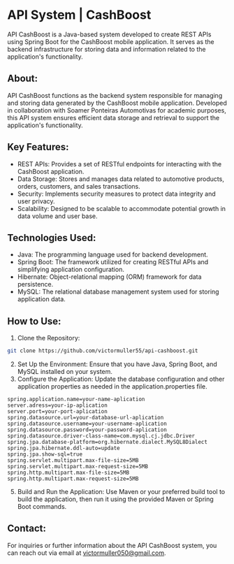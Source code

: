 # API System | CashBoost

API CashBoost is a Java-based system developed to create REST APIs using Spring Boot for the CashBoost mobile application. It serves as the backend infrastructure for storing data and information related to the application's functionality.

## About:
API CashBoost functions as the backend system responsible for managing and storing data generated by the CashBoost mobile application. Developed in collaboration with Soamer Ponteiras Automotivas for academic purposes, this API system ensures efficient data storage and retrieval to support the application's functionality.

## Key Features:

- REST APIs: Provides a set of RESTful endpoints for interacting with the CashBoost application.
- Data Storage: Stores and manages data related to automotive products, orders, customers, and sales transactions.
- Security: Implements security measures to protect data integrity and user privacy.
- Scalability: Designed to be scalable to accommodate potential growth in data volume and user base.
  
## Technologies Used:

- Java: The programming language used for backend development.
- Spring Boot: The framework utilized for creating RESTful APIs and simplifying application configuration.
- Hibernate: Object-relational mapping (ORM) framework for data persistence.
- MySQL: The relational database management system used for storing application data.
  
## How to Use:
1. Clone the Repository:

```bash
git clone https://github.com/victormuller55/api-cashboost.git
```

2. Set Up the Environment: Ensure that you have Java, Spring Boot, and MySQL installed on your system.
3. Configure the Application: Update the database configuration and other application properties as needed in the application.properties file.

```properties
spring.application.name=your-name-aplication
server.adress=your-ip-aplication
server.port=your-port-aplication
spring.datasource.url=your-database-url-aplication
spring.datasource.username=your-username-aplication
spring.datasource.password=your-password-aplication
spring.datasource.driver-class-name=com.mysql.cj.jdbc.Driver
spring.jpa.database-platform=org.hibernate.dialect.MySQL8Dialect
spring.jpa.hibernate.ddl-auto=update
spring.jpa.show-sql=true
spring.servlet.multipart.max-file-size=5MB
spring.servlet.multipart.max-request-size=5MB
spring.http.multipart.max-file-size=5MB
spring.http.multipart.max-request-size=5MB
```

5. Build and Run the Application: Use Maven or your preferred build tool to build the application, then run it using the provided Maven or Spring Boot commands.
   
## Contact:
For inquiries or further information about the API CashBoost system, you can reach out via email at victormuller050@gmail.com.
